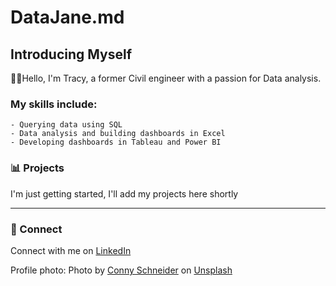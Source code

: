 # DataJane.md
## **Introducing Myself**

👨‍🔧Hello, I'm Tracy, a former Civil engineer with a passion for Data analysis. 

### My skills include: 

    - Querying data using SQL
    - Data analysis and building dashboards in Excel
    - Developing dashboards in Tableau and Power BI

### 📊 Projects
I'm just getting started, I'll add my projects here shortly

***

### 🔗 Connect
Connect with me on [LinkedIn](https://www.linkedin.com/in/tracy-samphier-6705402b1/)

Profile photo: Photo by <a href="https://unsplash.com/@choys_?utm_content=creditCopyText&utm_medium=referral&utm_source=unsplash">Conny Schneider</a> on <a href="https://unsplash.com/photos/a-blue-background-with-lines-and-dots-xuTJZ7uD7PI?utm_content=creditCopyText&utm_medium=referral&utm_source=unsplash">Unsplash</a>
      
